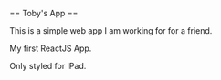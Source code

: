 == Toby's App ==

This is a simple web app I am working for for a friend.

My first ReactJS App.

Only styled for IPad.